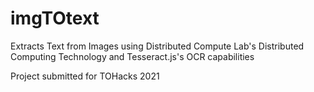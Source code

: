 # imgTOtext
Extracts Text from Images using Distributed Compute Lab's Distributed Computing Technology and Tesseract.js's OCR capabilities

Project submitted for TOHacks 2021
